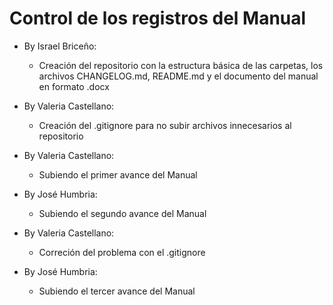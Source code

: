 # Control de los registros del Manual

* By Israel Briceño:
  * Creación del repositorio con la estructura básica de las carpetas, los archivos CHANGELOG.md, README.md y el documento del manual en formato .docx

* By Valeria Castellano:
  * Creación del .gitignore para no subir archivos innecesarios al repositorio

* By Valeria Castellano:
  * Subiendo el primer avance del Manual

* By José Humbria:
  * Subiendo el segundo avance del Manual

* By Valeria Castellano:
  * Correción del problema con el .gitignore

* By José Humbria:
  * Subiendo el tercer avance del Manual